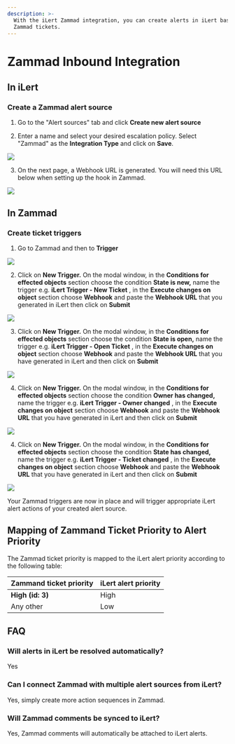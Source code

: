 ```yaml
---
description: >-
  With the iLert Zammad integration, you can create alerts in iLert based on
  Zammad tickets.
---
```


# Zammad Inbound Integration

## In iLert <a id="in-ilert"></a>

### Create a Zammad alert source <a id="create-alert-source"></a>

1. Go to the "Alert sources" tab and click **Create new alert source**

2. Enter a name and select your desired escalation policy. Select "Zammad" as the **Integration Type** and click on **Save**.

![](../../.gitbook/assets/screenshot_07_02_21__13_11.png)

3. On the next page, a Webhook URL is generated. You will need this URL below when setting up the hook in Zammad.

![](../../.gitbook/assets/screenshot_07_02_21__13_11%20%281%29.png)

## In Zammad <a id="in-topdesk"></a>

### Create ticket triggers <a id="create-action-sequences"></a>

1. Go to Zammad and then to **Trigger**

![](../../.gitbook/assets/screenshot_07_02_21__13_13.png)

2. Click on **New Trigger.** On the modal window, in the **Conditions for effected objects** section choose the condition **State is new,** name the trigger e.g. **iLert Trigger - New Ticket** , in the **Execute changes on object** section choose **Webhook** and paste the **Webhook URL** that you generated in iLert then click on **Submit**

![](../../.gitbook/assets/screenshot_07_02_21__13_18.png)

3. Click on **New Trigger.** On the modal window, in the **Conditions for effected objects** section choose the condition **State is open,** name the trigger e.g. **iLert Trigger - Open Ticket** , in the **Execute changes on object** section choose **Webhook** and paste the **Webhook URL** that you have generated in iLert and then click on **Submit**

![](../../.gitbook/assets/screenshot_07_02_21__13_24.png)

4. Click on **New Trigger.** On the modal window, in the **Conditions for effected objects** section choose the condition **Owner has changed,** name the trigger e.g. **iLert Trigger - Owner changed** , in the **Execute changes on object** section choose **Webhook** and paste the **Webhook URL** that you have generated in iLert and then click on **Submit**

![](../../.gitbook/assets/screenshot_07_02_21__13_26.png)

4. Click on **New Trigger.** On the modal window, in the **Conditions for effected objects** section choose the condition **State has changed,** name the trigger e.g. **iLert Trigger - Ticket changed** , in the **Execute changes on object** section choose **Webhook** and paste the **Webhook URL** that you have generated in iLert and then click on **Submit**

![](../../.gitbook/assets/screenshot_07_02_21__13_27.png)

Your Zammad triggers are now in place and will trigger appropriate iLert alert actions of your created alert source.

## Mapping of Zammand Ticket Priority to Alert Priority

The Zammad ticket priority is mapped to the iLert alert priority according to the following table:

| Zammand ticket priority | iLert alert priority |
| :--- | :--- |
| **High \(id: 3\)** | High |
| Any other | Low |

## FAQ <a id="faq"></a>

### **Will alerts in iLert be resolved automatically?**

Yes

### **Can I connect Zammad with multiple alert sources from iLert?**

Yes, simply create more action sequences in Zammad.

### Will Zammad comments be synced to iLert?

Yes, Zammad comments will automatically be attached to iLert alerts.

